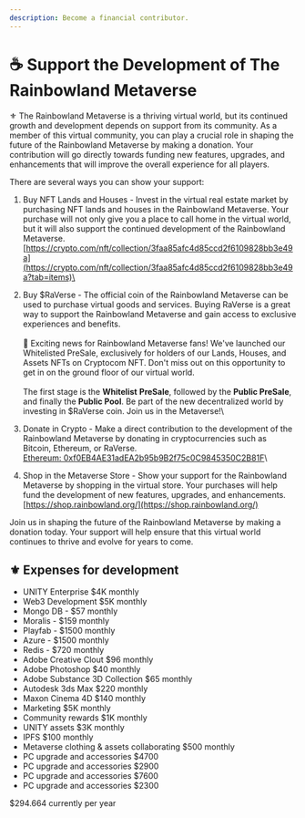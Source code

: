 ```yaml
---
description: Become a financial contributor.
---
```


# ☕ Support the Development of The Rainbowland Metaverse

⚜️ The Rainbowland Metaverse is a thriving virtual world, but its continued growth and development depends on support from its community. As a member of this virtual community, you can play a crucial role in shaping the future of the Rainbowland Metaverse by making a donation. Your contribution will go directly towards funding new features, upgrades, and enhancements that will improve the overall experience for all players.

There are several ways you can show your support:

1. Buy NFT Lands and Houses - Invest in the virtual real estate market by purchasing NFT lands and houses in the Rainbowland Metaverse. Your purchase will not only give you a place to call home in the virtual world, but it will also support the continued development of the Rainbowland Metaverse.\
   [https://crypto.com/nft/collection/3faa85afc4d85ccd2f6109828bb3e49a](https://crypto.com/nft/collection/3faa85afc4d85ccd2f6109828bb3e49a?tab=items)\

2. Buy $RaVerse - The official coin of the Rainbowland Metaverse can be used to purchase virtual goods and services. Buying RaVerse is a great way to support the Rainbowland Metaverse and gain access to exclusive experiences and benefits.\
   \
   🚨 Exciting news for Rainbowland Metaverse fans! We've launched our Whitelisted PreSale, exclusively for holders of our Lands, Houses, and Assets NFTs on Cryptocom NFT. Don't miss out on this opportunity to get in on the ground floor of our virtual world.\
   \
   The first stage is the **Whitelist** **PreSale**, followed by the **Public PreSale**, and finally the **Public Pool**. Be part of the new decentralized world by investing in $RaVerse coin. Join us in the Metaverse!\

3. Donate in Crypto - Make a direct contribution to the development of the Rainbowland Metaverse by donating in cryptocurrencies such as Bitcoin, Ethereum, or RaVerse.\
   [Ethereum: 0xf0EB4AE31adEA2b95b9B2f75c0C9845350C2B81F](https://etherscan.io/address/0xf0EB4AE31adEA2b95b9B2f75c0C9845350C2B81F)\

4. Shop in the Metaverse Store - Show your support for the Rainbowland Metaverse by shopping in the virtual store. Your purchases will help fund the development of new features, upgrades, and enhancements.\
   [https://shop.rainbowland.org/](https://shop.rainbowland.org/)

Join us in shaping the future of the Rainbowland Metaverse by making a donation today. Your support will help ensure that this virtual world continues to thrive and evolve for years to come.

## ⚜️ Expenses for development

* UNITY Enterprise $4K monthly
* Web3 Development $5K monthly
* Mongo DB - $57 monthly
* Moralis - $159 monthly
* Playfab - $1500 monthly
* Azure - $1500 monthly
* Redis - $720 monthly
* Adobe Creative Clout $96 monthly
* Adobe Photoshop $40 monthly
* Adobe Substance 3D Collection $65 monthly
* Autodesk 3ds Max $220 monthly
* Maxon Cinema 4D $140 monthly
* Marketing $5K monthly
* Community rewards $1K monthly
* UNITY assets $3K monthly
* IPFS $100 monthly
* Metaverse clothing & assets collaborating $500 monthly
* PC upgrade and accessories $4700
* PC upgrade and accessories $2900
* PC upgrade and accessories $7600
* PC upgrade and accessories $2300

$294.664 currently per year
